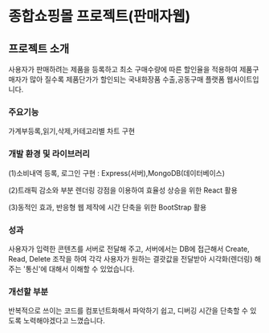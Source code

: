 # 종합쇼핑몰 프로젝트(판매자웹)

## 프로젝트 소개

사용자가 판매하려는 제품을 등록하고 최소 구매수량에 따른 할인율을 적용하여 제품구매자가 많아 질수록 제품단가가 할인되는 국내화장품 수출,공동구매 플랫폼 웹사이트입니다.

### 주요기능

가계부등록,읽기,삭제,카테고리별 차트 구현

### 개발 환경 및 라이브러리

<p>(1)소비내역 등록, 로그인 구현 : Express(서버),MongoDB(데이터베이스)</p>
<p>(2)트래픽 감소와 부분 렌더링 강점을 이용하여 효율성 상승을 위한 React 활용</p>
<p>(3)동적인 효과, 반응형 웹 제작에 시간 단축을 위한 BootStrap 활용</p>

### 성과

사용자가 입력한 콘텐츠를 서버로 전달해 주고, 서버에서는 DB에 접근해서 Create, Read, Delete 조작을 하여
각각 사용자가 원하는 결괏값을 전달받아 시각화(렌더링) 해주는 '통신'에 대해서 이해할 수 있었습니다.

### 개선할 부분

반복적으로 쓰이는 코드를 컴포넌트화해서 파악하기 쉽고, 디버깅 시간을 단축할 수 있도록 노력해야겠다고 느꼈습니다.
